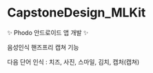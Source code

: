 # CapstoneDesign_MLKit
:sparkles: Phodo 안드로이드 앱 개발 :sparkles:

음성인식 핸즈프리 캡쳐 기능

다음 단어 인식 : 치즈, 사진, 스마일, 김치, 캡처(캡쳐)
